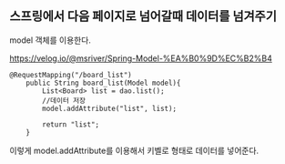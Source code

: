 ## 스프링에서 다음 페이지로 넘어갈때 데이터를 넘겨주기

model 객체를 이용한다.

https://velog.io/@msriver/Spring-Model-%EA%B0%9D%EC%B2%B4

```
@RequestMapping("/board_list")	
	public String board_list(Model model){
		List<Board> list = dao.list();
		//데이터 저장
		model.addAttribute("list", list);
		
		return "list";
	}
```

이렇게 model.addAttribute를 이용해서 키벨로 형태로 데이터를 넣어준다.

